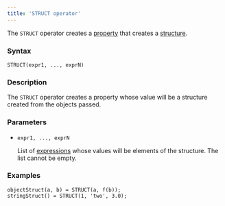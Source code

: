 ```yaml
---
title: 'STRUCT operator'
---
```


The `STRUCT` operator creates a [property](Properties.md) that creates a [structure](Structure_operators_STRUCT.md).

### Syntax

    STRUCT(expr1, ..., exprN)   

### Description

The `STRUCT` operator creates a property whose value will be a structure created from the objects passed. 

### Parameters

- `expr1, ..., exprN`

    List of [expressions](Expression.md) whose values will be elements of the structure. The list cannot be empty.

### Examples

```lsf
objectStruct(a, b) = STRUCT(a, f(b));
stringStruct() = STRUCT(1, 'two', 3.0);
```

